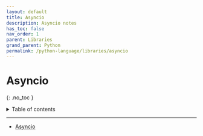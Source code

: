 ```yaml
---
layout: default
title: Asyncio
description: Asyncio notes
has_toc: false
nav_order: 1
parent: Libraries
grand_parent: Python
permalink: /python-language/libraries/asyncio
---
```


# Asyncio
{: .no_toc }

<details closed markdown="block">
  <summary>
    Table of contents
  </summary>
  {: .text-delta }
1. TOC
{:toc}
</details>

---


- [Asyncio](https://realpython.com/async-io-python/)